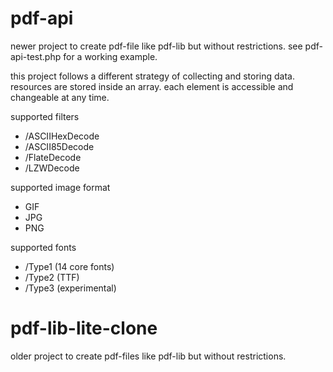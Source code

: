 # pdf-api

newer project to create pdf-file like pdf-lib but without restrictions.
see pdf-api-test.php for a working example.

this project follows a different strategy of collecting and storing data.
resources are stored inside an array.
each element is accessible and changeable at any time.

supported filters
* /ASCIIHexDecode
* /ASCII85Decode
* /FlateDecode
* /LZWDecode

supported image format
* GIF
* JPG
* PNG

supported fonts
* /Type1 (14 core fonts)
* /Type2 (TTF)
* /Type3 (experimental)

# pdf-lib-lite-clone

older project to create pdf-files like pdf-lib but without restrictions.
